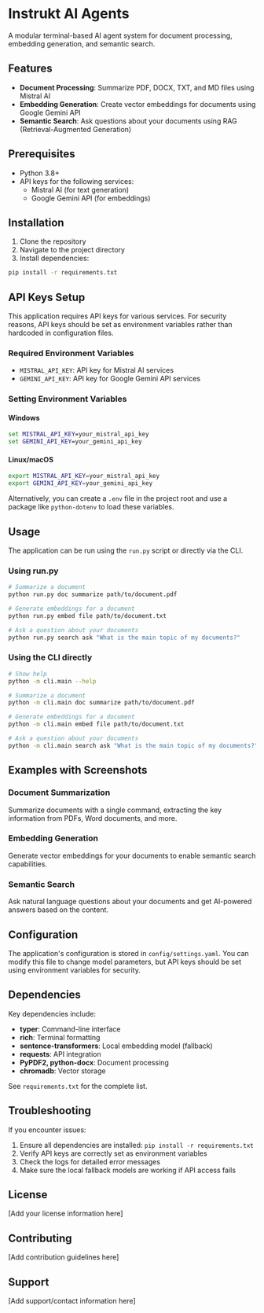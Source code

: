 # Instrukt AI Agents

A modular terminal-based AI agent system for document processing, embedding generation, and semantic search.

## Features

- **Document Processing**: Summarize PDF, DOCX, TXT, and MD files using Mistral AI
- **Embedding Generation**: Create vector embeddings for documents using Google Gemini API
- **Semantic Search**: Ask questions about your documents using RAG (Retrieval-Augmented Generation)

## Prerequisites

- Python 3.8+
- API keys for the following services:
  - Mistral AI (for text generation)
  - Google Gemini API (for embeddings)

## Installation

1. Clone the repository
2. Navigate to the project directory
3. Install dependencies:

```bash
pip install -r requirements.txt
```

## API Keys Setup

This application requires API keys for various services. For security reasons, API keys should be set as environment variables rather than hardcoded in configuration files.

### Required Environment Variables

- `MISTRAL_API_KEY`: API key for Mistral AI services
- `GEMINI_API_KEY`: API key for Google Gemini API services

### Setting Environment Variables

#### Windows
```cmd
set MISTRAL_API_KEY=your_mistral_api_key
set GEMINI_API_KEY=your_gemini_api_key
```

#### Linux/macOS
```bash
export MISTRAL_API_KEY=your_mistral_api_key
export GEMINI_API_KEY=your_gemini_api_key
```

Alternatively, you can create a `.env` file in the project root and use a package like `python-dotenv` to load these variables.

## Usage

The application can be run using the `run.py` script or directly via the CLI.

### Using run.py

```bash
# Summarize a document
python run.py doc summarize path/to/document.pdf

# Generate embeddings for a document
python run.py embed file path/to/document.txt

# Ask a question about your documents
python run.py search ask "What is the main topic of my documents?"
```

### Using the CLI directly

```bash
# Show help
python -m cli.main --help

# Summarize a document
python -m cli.main doc summarize path/to/document.pdf

# Generate embeddings for a document
python -m cli.main embed file path/to/document.txt

# Ask a question about your documents
python -m cli.main search ask "What is the main topic of my documents?"
```

## Examples with Screenshots

### Document Summarization
Summarize documents with a single command, extracting the key information from PDFs, Word documents, and more.

### Embedding Generation
Generate vector embeddings for your documents to enable semantic search capabilities.

### Semantic Search
Ask natural language questions about your documents and get AI-powered answers based on the content.

## Configuration

The application's configuration is stored in `config/settings.yaml`. You can modify this file to change model parameters, but API keys should be set using environment variables for security.

## Dependencies

Key dependencies include:

- **typer**: Command-line interface
- **rich**: Terminal formatting
- **sentence-transformers**: Local embedding model (fallback)
- **requests**: API integration
- **PyPDF2, python-docx**: Document processing
- **chromadb**: Vector storage

See `requirements.txt` for the complete list.

## Troubleshooting

If you encounter issues:

1. Ensure all dependencies are installed: `pip install -r requirements.txt`
2. Verify API keys are correctly set as environment variables
3. Check the logs for detailed error messages
4. Make sure the local fallback models are working if API access fails

## License

[Add your license information here]

## Contributing

[Add contribution guidelines here]

## Support

[Add support/contact information here]